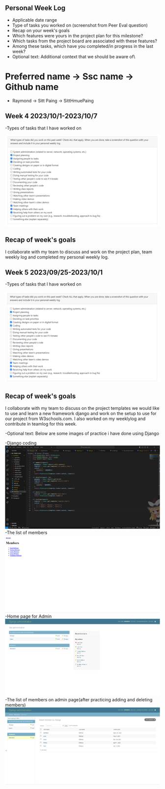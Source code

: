 ## Personal Week Log

- Applicable date range
- Type of tasks you worked on (screenshot from Peer Eval question)
- Recap on your week's goals
- Which features were yours in the project plan for this milestone?
- Which tasks from the project board are associated with these features?
- Among these tasks, which have you completed/in progress in the last week?
- Optional text: Additional context that we should be aware of\

# Preferred name -> Ssc name -> Github name

- Raymond -> Sitt Paing -> SittHmuePaing

## Week 4 2023/10/1-2023/10/7

-Types of tasks that I have worked on

![Task_Done](./images/tasks/Paing-Task.jpg)

## Recap of week's goals
I collaborate with my team to discuss and work on the project plan, team weekly log and completed my personal weekly log.


## Week 5 2023/09/25-2023/10/1

-Types of tasks that I have worked on

![Task_Done](./images/tasks/SittPaing_W5-Task.png)

## Recap of week's goals
I collaborate with my team to discuss on the project templates we would like to use and learn a new framework django and work on the setup to use for our project from W3schools.com. I also worked on my weeklylog and contribute in teamlog for this week.

-Optional text: Below are some images of practice i have done using Django

-Django coding
![Django](./images/tasks/Django_practice_Sitt_W5.png)
-The list of members
![Django](./images/tasks/Django_practice3_Sitt_W5.png)
-Home page for Admin
![Django](./images/tasks/Django_practice1_Sitt_W5.png)
-The list of members on admin page(after practicing adding and deleting members)
![Django](./images/tasks/Django_practice2_Sitt_W5.png)


